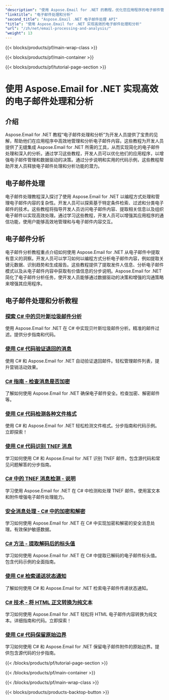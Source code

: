 ```yaml
---
"description": "使用 Aspose.Email for .NET 的教程，优化您应用程序的电子邮件管理和决策制定，简化电子邮件处理流程，并提供深入的分析。学习如何以编程方式检索、组织和分析电子邮件内容。探索增强沟通和数据驱动策略的实践案例。"
"linktitle": "电子邮件处理和分析"
"second_title": "Aspose.Email .NET 电子邮件处理 API"
"title": "使用 Aspose.Email for .NET 实现高效的电子邮件处理和分析"
"url": "/zh/net/email-processing-and-analysis/"
"weight": 13
---
```


{{< blocks/products/pf/main-wrap-class >}}

{{< blocks/products/pf/main-container >}}

{{< blocks/products/pf/tutorial-page-section >}}

# 使用 Aspose.Email for .NET 实现高效的电子邮件处理和分析


## 介绍

Aspose.Email for .NET 教程“电子邮件处理和分析”为开发人员提供了宝贵的见解，帮助他们在应用程序中高效地管理和分析电子邮件内容。这些教程为开发人员提供了无缝集成 Aspose.Email for .NET 所需的工具，从而实现简化的电子邮件处理和深入的分析。通过学习这些教程，开发人员可以优化他们的应用程序，以增强电子邮件管理和数据驱动的决策。通过分步说明和实用的代码示例，这些教程帮助开发人员释放电子邮件处理和分析功能的潜力。

## 电子邮件处理

电子邮件处理教程深入探讨了使用 Aspose.Email for .NET 以编程方式处理和管理电子邮件内容的复杂性。开发人员可以探索基于特定条件检索、过滤和分类电子邮件的技术。这些教程将指导开发人员访问电子邮件内容、提取相关信息以及组织电子邮件以实现高效处理。通过学习这些教程，开发人员可以增强其应用程序的通信功能，使用户能够高效地管理和与电子邮件内容交互。

## 电子邮件分析

电子邮件分析教程重点介绍如何使用 Aspose.Email for .NET 从电子邮件中提取有意义的洞察。开发人员可以学习如何以编程方式分析电子邮件内容，例如提取关键元数据、识别趋势和生成报告。这些教程提供了提取发件人信息、分析电子邮件模式以及从电子邮件内容中获取有价值信息的分步说明。Aspose.Email for .NET 简化了电子邮件分析任务，使开发人员能够通过数据驱动的决策和增强的沟通策略来增强其应用程序。

## 电子邮件处理和分析教程
### [探索 C# 中的贝叶斯垃圾邮件分析](./exploring-bayesian-spam-analysis-in-csharp/)
使用 Aspose.Email for .NET 在 C# 中实现贝叶斯垃圾邮件分析。精准的邮件过滤。提供分步指南和代码。
### [使用 C# 代码验证退回的消息](./verifying-bounced-messages-with-csharp-code/)
使用 C# 和 Aspose.Email for .NET 自动验证退回邮件。轻松管理邮件列表，提升营销活动效果。 
### [C# 指南 - 检查消息是否加密](./csharp-guide-checking-messages-for-encryption/)
了解如何使用 Aspose.Email for .NET 确保电子邮件安全。检查加密、解密邮件等。
### [使用 C# 代码检测各种文件格式](./detecting-various-file-formats-using-csharp-code/)
使用 C# 和 Aspose.Email for .NET 轻松检测文件格式。分步指南和代码示例。立即探索！
### [使用 C# 代码识别 TNEF 消息](./identifying-tnef-messages-with-csharp-code/)
学习如何使用 C# 和 Aspose.Email for .NET 识别 TNEF 邮件。包含源代码和常见问题解答的分步指南。
### [C# 中的 TNEF 消息检测 - 说明](./tnef-message-detection-in-csharp-explained/)
学习使用 Aspose.Email for .NET 在 C# 中检测和处理 TNEF 邮件。使用富文本和附件增强电子邮件处理能力。
### [安全消息处理 - C# 中的加密和解密](./secure-message-handling-encryption-and-decryption-in-csharp/)
学习如何使用 Aspose.Email for .NET 在 C# 中实现加密和解密的安全消息处理。有效保护敏感数据。
### [C# 方法 - 提取解码后的标头值](./csharp-approach-extracting-decoded-header-values/)
学习如何使用 Aspose.Email for .NET 在 C# 中提取已解码的电子邮件标头值。包含代码示例的全面指南。
### [使用 C# 检索递送状态通知](./retrieving-delivery-status-notifications-with-csharp/)
了解如何使用 C# 和 Aspose.Email for .NET 检索电子邮件传递状态通知。
### [C# 技术 - 将 HTML 正文转换为纯文本](./csharp-technique-converting-html-body-to-plain-text/)
学习如何使用 Aspose.Email for .NET 轻松将 HTML 电子邮件内容转换为纯文本。详细指南和代码。立即探索！
### [使用 C# 代码保留原始边界](./preserving-original-boundaries-using-csharp-code/)
学习如何使用 C# 和 Aspose.Email for .NET 保留电子邮件附件的原始边界。提供包含源代码的分步指南。

{{< /blocks/products/pf/tutorial-page-section >}}

{{< /blocks/products/pf/main-container >}}

{{< /blocks/products/pf/main-wrap-class >}}

{{< blocks/products/products-backtop-button >}}